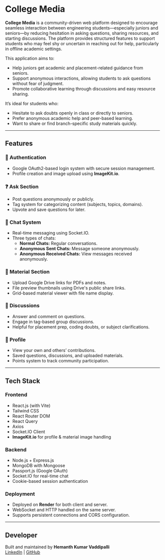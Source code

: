 # College Media

**College Media** is a community-driven web platform designed to encourage seamless interaction between engineering students—especially juniors and seniors—by reducing hesitation in asking questions, sharing resources, and starting discussions. The platform provides structured features to support students who may feel shy or uncertain in reaching out for help, particularly in offline academic settings.

This application aims to:
- Help juniors get academic and placement-related guidance from seniors.
- Support anonymous interactions, allowing students to ask questions without fear of judgment.
- Promote collaborative learning through discussions and easy resource sharing.

It’s ideal for students who:
- Hesitate to ask doubts openly in class or directly to seniors.
- Prefer anonymous academic help and peer-based learning.
- Want to share or find branch-specific study materials quickly.

---

## Features

### 🔐 Authentication
- Google OAuth2-based login system with secure session management.
- Profile creation and image upload using **ImageKit.io**.

### ❓ Ask Section
- Post questions anonymously or publicly.
- Tag system for categorizing content (subjects, topics, domains).
- Upvote and save questions for later.

### 💬 Chat System
- Real-time messaging using Socket.IO.
- Three types of chats:
  - **Normal Chats:** Regular conversations.
  - **Anonymous Sent Chats:** Message someone anonymously.
  - **Anonymous Received Chats:** View messages received anonymously.

### 📂 Material Section
- Upload Google Drive links for PDFs and notes.
- File preview thumbnails using Drive's public share links.
- Grid-based material viewer with file name display.

### 🧵 Discussions
- Answer and comment on questions.
- Engage in tag-based group discussions.
- Helpful for placement prep, coding doubts, or subject clarifications.

### 👤 Profile
- View your own and others’ contributions.
- Saved questions, discussions, and uploaded materials.
- Points system to track community participation.

---

## Tech Stack

### Frontend
- React.js (with Vite)
- Tailwind CSS
- React Router DOM
- React Query
- Axios
- Socket.IO Client
- **ImageKit.io** for profile & material image handling

### Backend
- Node.js + Express.js
- MongoDB with Mongoose
- Passport.js (Google OAuth)
- Socket.IO for real-time chat
- Cookie-based session authentication

### Deployment
- Deployed on **Render** for both client and server.
- WebSocket and HTTP handled on the same server.
- Supports persistent connections and CORS configuration.

---

## Developer

Built and maintained by **Hemanth Kumar Vaddipalli**  
[LinkedIn](https://www.linkedin.com/in/hemanth-kumar-vaddipalli-083915257/) | [GitHub](https://github.com/heamu)


